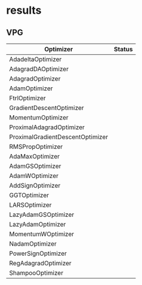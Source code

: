 # results

## VPG
| Optimizer  | Status |
| ------------- | ------------- |
| AdadeltaOptimizer |
| AdagradDAOptimizer |
| AdagradOptimizer |
| AdamOptimizer |
| FtrlOptimizer |
| GradientDescentOptimizer |
| MomentumOptimizer |
| ProximalAdagradOptimizer |
| ProximalGradientDescentOptimizer |
| RMSPropOptimizer |
| AdaMaxOptimizer |
| AdamGSOptimizer |
| AdamWOptimizer |
| AddSignOptimizer |
| GGTOptimizer |
| LARSOptimizer |
| LazyAdamGSOptimizer |
| LazyAdamOptimizer |
| MomentumWOptimizer |
| NadamOptimizer |
| PowerSignOptimizer |
| RegAdagradOptimizer |
| ShampooOptimizer |

